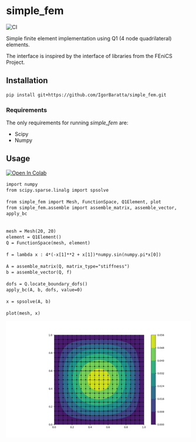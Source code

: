 # simple_fem

![CI](https://github.com/IgorBaratta/simple_fem/workflows/CI/badge.svg)

Simple finite element implementation using Q1 (4 node quadrilateral) elements.

The interface is inspired by the interface of libraries from the FEniCS Project.

## Installation

```bash
pip install git+https://github.com/IgorBaratta/simple_fem.git
```

### Requirements

The only requirements for running _simple_fem_ are:

- Scipy
- Numpy

## Usage
[![Open In Colab](https://colab.research.google.com/assets/colab-badge.svg)](https://colab.research.google.com/github/IgorBaratta/simple_fem/blob/master/demo/Poisson.ipynb)

```python3
import numpy
from scipy.sparse.linalg import spsolve

from simple_fem import Mesh, FunctionSpace, Q1Element, plot
from simple_fem.assemble import assemble_matrix, assemble_vector, apply_bc


mesh = Mesh(20, 20)
element = Q1Element()
Q = FunctionSpace(mesh, element)

f = lambda x : 4*(-x[1]**2 + x[1])*numpy.sin(numpy.pi*x[0])

A = assemble_matrix(Q, matrix_type="stiffness")
b = assemble_vector(Q, f)

dofs = Q.locate_boundary_dofs()
apply_bc(A, b, dofs, value=0)

x = spsolve(A, b)

plot(mesh, x)

```

![Solution](https://github.com/IgorBaratta/simple_fem/blob/master/demo/poisson.png)
